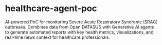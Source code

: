 # healthcare-agent-poc
AI-powered PoC for monitoring Severe Acute Respiratory Syndrome (SRAG) outbreaks. Combines data from Open DATASUS with Generative AI agents to generate automated reports with key health metrics, visualizations, and real-time news context for healthcare professionals.
